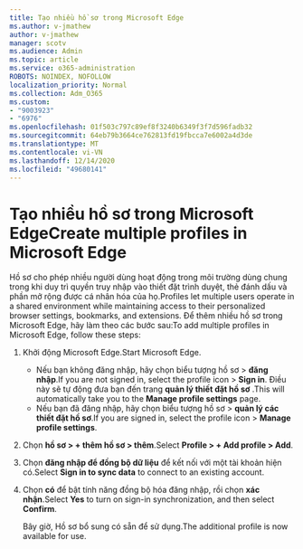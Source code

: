 ```yaml
---
title: Tạo nhiều hồ sơ trong Microsoft Edge
ms.author: v-jmathew
author: v-jmathew
manager: scotv
ms.audience: Admin
ms.topic: article
ms.service: o365-administration
ROBOTS: NOINDEX, NOFOLLOW
localization_priority: Normal
ms.collection: Adm_O365
ms.custom:
- "9003923"
- "6976"
ms.openlocfilehash: 01f503c797c89ef8f3240b6349f3f7d596fadb32
ms.sourcegitcommit: 64eb79b3664ce762813fd19fbcca7e6002a4d3de
ms.translationtype: MT
ms.contentlocale: vi-VN
ms.lasthandoff: 12/14/2020
ms.locfileid: "49680141"
---
```

# <a name="create-multiple-profiles-in-microsoft-edge"></a><span data-ttu-id="1ba3f-102">Tạo nhiều hồ sơ trong Microsoft Edge</span><span class="sxs-lookup"><span data-stu-id="1ba3f-102">Create multiple profiles in Microsoft Edge</span></span>

<span data-ttu-id="1ba3f-103">Hồ sơ cho phép nhiều người dùng hoạt động trong môi trường dùng chung trong khi duy trì quyền truy nhập vào thiết đặt trình duyệt, thẻ đánh dấu và phần mở rộng được cá nhân hóa của họ.</span><span class="sxs-lookup"><span data-stu-id="1ba3f-103">Profiles let multiple users operate in a shared environment while maintaining access to their personalized browser settings, bookmarks, and extensions.</span></span> <span data-ttu-id="1ba3f-104">Để thêm nhiều hồ sơ trong Microsoft Edge, hãy làm theo các bước sau:</span><span class="sxs-lookup"><span data-stu-id="1ba3f-104">To add multiple profiles in Microsoft Edge, follow these steps:</span></span>

1. <span data-ttu-id="1ba3f-105">Khởi động Microsoft Edge.</span><span class="sxs-lookup"><span data-stu-id="1ba3f-105">Start Microsoft Edge.</span></span>
    - <span data-ttu-id="1ba3f-106">Nếu bạn không đăng nhập, hãy chọn biểu tượng hồ sơ > **đăng nhập**.</span><span class="sxs-lookup"><span data-stu-id="1ba3f-106">If you are not signed in, select the profile icon > **Sign in**.</span></span> <span data-ttu-id="1ba3f-107">Điều này sẽ tự động đưa bạn đến trang **quản lý thiết đặt hồ sơ** .</span><span class="sxs-lookup"><span data-stu-id="1ba3f-107">This will automatically take you to the **Manage profile settings** page.</span></span>
    - <span data-ttu-id="1ba3f-108">Nếu bạn đã đăng nhập, hãy chọn biểu tượng hồ sơ > **quản lý các thiết đặt hồ sơ**.</span><span class="sxs-lookup"><span data-stu-id="1ba3f-108">If you are signed in, select the profile icon > **Manage profile settings**.</span></span>
2. <span data-ttu-id="1ba3f-109">Chọn **hồ sơ > + thêm hồ sơ > thêm**.</span><span class="sxs-lookup"><span data-stu-id="1ba3f-109">Select **Profile > + Add profile > Add**.</span></span>
3. <span data-ttu-id="1ba3f-110">Chọn **đăng nhập để đồng bộ dữ liệu** để kết nối với một tài khoản hiện có.</span><span class="sxs-lookup"><span data-stu-id="1ba3f-110">Select **Sign in to sync data** to connect to an existing account.</span></span>
4. <span data-ttu-id="1ba3f-111">Chọn **có** để bật tính năng đồng bộ hóa đăng nhập, rồi chọn **xác nhận**.</span><span class="sxs-lookup"><span data-stu-id="1ba3f-111">Select **Yes** to turn on sign-in synchronization, and then select **Confirm**.</span></span>

    <span data-ttu-id="1ba3f-112">Bây giờ, Hồ sơ bổ sung có sẵn để sử dụng.</span><span class="sxs-lookup"><span data-stu-id="1ba3f-112">The additional profile is now available for use.</span></span>
